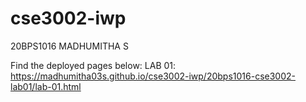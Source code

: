 # cse3002-iwp
20BPS1016 MADHUMITHA S

Find the deployed pages below:
LAB 01: https://madhumitha03s.github.io/cse3002-iwp/20bps1016-cse3002-lab01/lab-01.html
